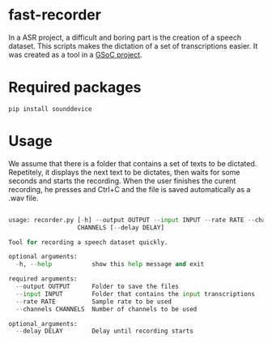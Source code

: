 # fast-recorder

In a ASR project, a difficult and boring part is the creation of a speech dataset. This scripts makes the dictation of a set of transcriptions easier. It was created as a tool in a [GSoC project](https://github.com/eellak/gsoc2019-sphinx).


# Required packages
```pip install sounddevice```


# Usage
We assume that there is a folder that contains a set of texts to be dictated. Repetitely, it displays the next text to be dictates, then waits for some seconds and starts the recording. When the user finishes the curent recording, he presses and Ctrl+C and the file is saved automatically as a .wav file.

```python recorder.py -h

usage: recorder.py [-h] --output OUTPUT --input INPUT --rate RATE --channels
                   CHANNELS [--delay DELAY]

Tool for recording a speech dataset quickly.

optional arguments:
  -h, --help           show this help message and exit

required arguments:
  --output OUTPUT      Folder to save the files
  --input INPUT        Folder that contains the input transcriptions
  --rate RATE          Sample rate to be used
  --channels CHANNELS  Number of channels to be used

optional_arguments:
  --delay DELAY        Delay until recording starts
  
```
